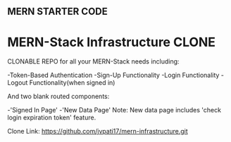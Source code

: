 ## MERN STARTER CODE
# MERN-Stack Infrastructure CLONE

CLONABLE REPO for all your MERN-Stack needs including:

-Token-Based Authentication
-Sign-Up Functionality
-Login Functionality
-Logout Functionality(when signed in) 

And two blank routed components:

-'Signed In Page'
-'New Data Page'
Note: New data page includes 'check login expiration token' feature.

Clone Link: https://github.com/jvpati17/mern-infrastructure.git
